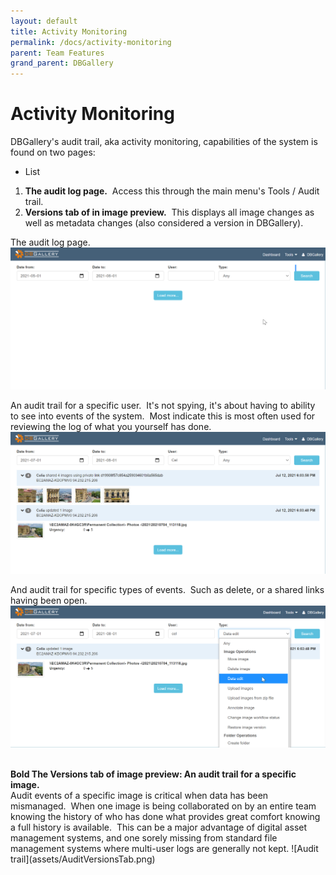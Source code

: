 ```yaml
---
layout: default
title: Activity Monitoring
permalink: /docs/activity-monitoring
parent: Team Features
grand_parent: DBGallery
---
```


# Activity Monitoring

DBGallery's audit trail, aka activity monitoring, capabilities of the system is found on two pages:
- List
1. **The audit log page.**  Access this through the main menu's Tools / Audit trail.
2. **Versions tab of in image preview.**  This displays all image changes as well as metadata changes (also considered a version in DBGallery).  

The audit log page.
![Audit trail](assets/AuditMainPage.png)

An audit trail for a specific user.  It's not spying, it's about having to ability to see into events of the system.  Most indicate this is most often used for reviewing the log of what you yourself has done.
![Audit trail](assets/AuditByUser.png)

And audit trail for specific types of events.  Such as delete, or a shared links having been open.
![Audit trail](assets/AuditByOperation.png)

<br/>
<b>Bold The Versions tab of image preview: An audit trail for a specific image.</b>
<br/>
Audit events of a specific image is critical when data has been mismanaged.  When one image is being collaborated on by an entire team knowing the history of who has done what provides great comfort knowing a full history is available.  This can be a major advantage of digital asset management systems, and one sorely missing from standard file management systems where multi-user logs are generally not kept.
![Audit trail](assets/AuditVersionsTab.png)
